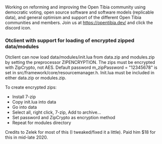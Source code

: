 Working on reforming and improving the Open Tibia community using democratic voting, open source software and software models (replicable data), and general optimism and support of the different Open Tibia communities and members.
Join us at https://opentibia.dev/ and click the discord icon.

### Otclient with support for loading of encrypted zipped data/modules

Otclient can now load data/modules/init.lua from data.zip and modules.zip by setting the preprocessor ZIPENCRYPTION.
The zips must be encrypted with ZipCrypto, not AES.
Default password m_zipPassword = "12345678" is set in src/framework/core/resourcemanager.h.
Init.lua must be included in either data.zip or modules.zip.

To create encrypted zips:

*    Install 7-zip
*    Copy init.lua into data
*    Go into data
*    Select all, right click, 7-zip, Add to archive...
*    Set password and ZipCrypto as encryption method
*    Repeat for modules directory

Credits to Zelek for most of this (I tweaked/fixed it a little). Paid him $18 for this in mid-late 2020.
